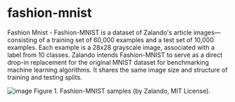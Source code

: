 # fashion-mnist

Fashion Mnist - Fashion-MNIST is a dataset of Zalando's article images—consisting of a training set of 60,000 examples and a test set of 10,000 examples. Each example is a 28x28 grayscale image, associated with a label from 10 classes. Zalando intends Fashion-MNIST to serve as a direct drop-in replacement for the original MNIST dataset for benchmarking machine learning algorithms. It shares the same image size and structure of training and testing splits.

![image](https://github.com/user-attachments/assets/2aada118-3c27-497d-8dd2-fd5761745e81)
Figure 1. Fashion-MNIST samples (by Zalando, MIT License).

